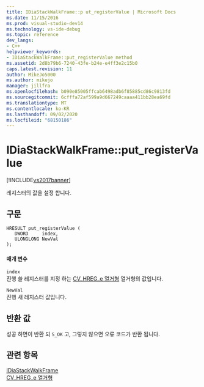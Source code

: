 ```yaml
---
title: IDiaStackWalkFrame::p ut_registerValue | Microsoft Docs
ms.date: 11/15/2016
ms.prod: visual-studio-dev14
ms.technology: vs-ide-debug
ms.topic: reference
dev_langs:
- C++
helpviewer_keywords:
- IDiaStackWalkFrame::put_registerValue method
ms.assetid: 2d8b79b6-7240-43fe-b24e-e4ff3e2c15b0
caps.latest.revision: 11
author: MikeJo5000
ms.author: mikejo
manager: jillfra
ms.openlocfilehash: b090e85005ffcab6498adb6f85885cd86c9813fd
ms.sourcegitcommit: 6cfffa72af599a9d667249caaaa411bb28ea69fd
ms.translationtype: MT
ms.contentlocale: ko-KR
ms.lasthandoff: 09/02/2020
ms.locfileid: "68150186"
---
```

# <a name="idiastackwalkframeput_registervalue"></a>IDiaStackWalkFrame::put_registerValue
[!INCLUDE[vs2017banner](../../includes/vs2017banner.md)]

레지스터의 값을 설정 합니다.  
  
## <a name="syntax"></a>구문  
  
```cpp#  
HRESULT put_registerValue (   
   DWORD     index,  
   ULONGLONG NewVal  
);  
```  
  
#### <a name="parameters"></a>매개 변수  
 `index`  
 진행 쓸 레지스터를 지정 하는 [CV_HREG_e 열거형](../../debugger/debug-interface-access/cv-hreg-e.md) 열거형의 값입니다.  
  
 `NewVal`  
 진행 새 레지스터 값입니다.  
  
## <a name="return-value"></a>반환 값  
 성공 하면이 반환 되 `S_OK` 고, 그렇지 않으면 오류 코드가 반환 됩니다.  
  
## <a name="see-also"></a>관련 항목  
 [IDiaStackWalkFrame](../../debugger/debug-interface-access/idiastackwalkframe.md)   
 [CV_HREG_e 열거형](../../debugger/debug-interface-access/cv-hreg-e.md)
